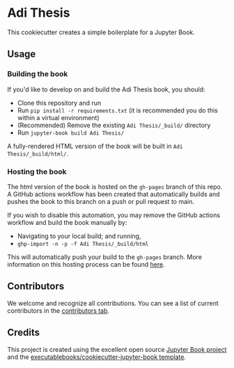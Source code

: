 # Adi Thesis

This cookiecutter creates a simple boilerplate for a Jupyter Book.

## Usage

### Building the book

If you'd like to develop on and build the Adi Thesis book, you should:

- Clone this repository and run
- Run `pip install -r requirements.txt` (it is recommended you do this within a virtual environment)
- (Recommended) Remove the existing `Adi Thesis/_build/` directory
- Run `jupyter-book build Adi Thesis/`

A fully-rendered HTML version of the book will be built in `Adi Thesis/_build/html/`.

### Hosting the book

The html version of the book is hosted on the `gh-pages` branch of this repo. A GitHub actions workflow has been created that automatically builds and pushes the book to this branch on a push or pull request to main.

If you wish to disable this automation, you may remove the GitHub actions workflow and build the book manually by:

- Navigating to your local build; and running,
- `ghp-import -n -p -f Adi Thesis/_build/html`

This will automatically push your build to the `gh-pages` branch. More information on this hosting process can be found [here](https://jupyterbook.org/publish/gh-pages.html#manually-host-your-book-with-github-pages).

## Contributors

We welcome and recognize all contributions. You can see a list of current contributors in the [contributors tab](https://github.com/assahasranamam/adi_thesis/graphs/contributors).

## Credits

This project is created using the excellent open source [Jupyter Book project](https://jupyterbook.org/) and the [executablebooks/cookiecutter-jupyter-book template](https://github.com/executablebooks/cookiecutter-jupyter-book).
